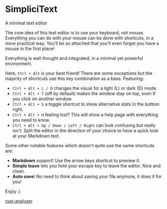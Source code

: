 # SimpliciText

A minimal text editor

The core idea of this text editor is to use your keyboard, not mouse. Everything you can do with your mouse can be done with shortcuts, in a more practical way. You'll be so attached that you'll even forget you have a mouse in the first place!

Everything is well thought and integrated, in a minimal yet powerful environment.

Here, `Ctrl + Alt` is your best friend! There are some exceptions but the majority of shortcuts use this key combination as a base. Featuring:
- `Ctrl + Alt + L / D` changes the visual for a light (L) or dark (D) mode.
- `Ctrl + Alt + T` (off by default) makes the window stay on top, even if you click on another window.
- `Ctrl + Alt + S` a toggle shortcut to show alternative stats in the bottom right.
- `Ctrl + Alt + H` feeling lost? This will show a help page with everything you need to know.
- `Ctrl + Alt + Up / Down / Left / Right` can look confusing but really isn't. Split the editor in the direction of your choice to have a quick look at your Markdown text.

Some other notable features which doesn't quite use the same shortcuts are:
- __**Markdown**__ support! Use the arrow keys shortcut to preview it.
- **Simple leave** lets you hold your escape key to leave the editor. Nice and clean.
- **Auto save**! No need to think about saving your file anymore, it does it for you!





Enjoy :)






[rust-analyzer](https://marketplace.visualstudio.com/items?itemName=rust-lang.rust-analyzer)